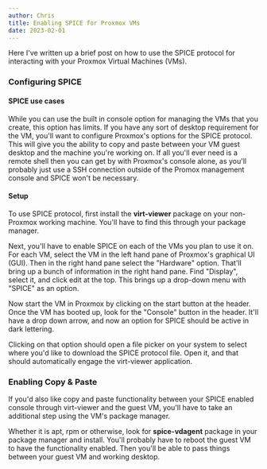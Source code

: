 ```yaml
---
author: Chris
title: Enabling SPICE for Proxmox VMs
date: 2023-02-01
---
```


Here I've written up a brief post on how to use the SPICE protocol for interacting with your Proxmox Virtual Machines (VMs).

### Configuring SPICE

#### SPICE use cases

While you can use the built in console option for managing the VMs that you create, this option has limits. If you have any sort of desktop requirement for the VM, you'll want to configure Proxmox's options for the SPICE protocol. This will give you the ability to copy and paste between your VM guest desktop and the machine you're working on. If all you'll ever need is a remote shell then you can get by with Proxmox's console alone, as you'll probably just use a SSH connection outside of the Promox management console and SPICE won't be necessary.

#### Setup

To use SPICE protocol, first install the **virt-viewer** package on your non-Proxmox working machine. You'll have to find this through your package manager.

Next, you'll have to enable SPICE on each of the VMs you plan to use it on. For each VM, select the VM in the left hand pane of Proxmox's graphical UI (GUI). Then in the right hand pane select the "Hardware" option. That'll bring up a bunch of information in the right hand pane. Find "Display", select it, and click edit at the top. This brings up a drop-down menu with "SPICE" as an option.

Now start the VM in Proxmox by clicking on the start button at the header. Once the VM has booted up, look for the "Console" button in the header. It'll have a drop down arrow, and now an option for SPICE should be active in dark lettering.

Clicking on that option should open a file picker on your system to select where you'd like to download the SPICE protocol file. Open it, and that should automatically engage the virt-viewer application.

### Enabling Copy & Paste

If you'd also like copy and paste functionality between your SPICE enabled console through virt-viewer and the guest VM, you'll have to take an additional step using the VM's package manager.

Whether it is apt, rpm or otherwise, look for **spice-vdagent** package in your package manager and install. You'll probably have to reboot the guest VM to have the functionality enabled. Then you'll be able to pass things between your guest VM and working desktop.
